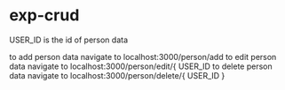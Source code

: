 # exp-crud
USER_ID is the id of person data

to add person data navigate to localhost:3000/person/add
to edit person data navigate to localhost:3000/person/edit/{ USER_ID
to delete person data navigate to localhost:3000/person/delete/{ USER_ID }
